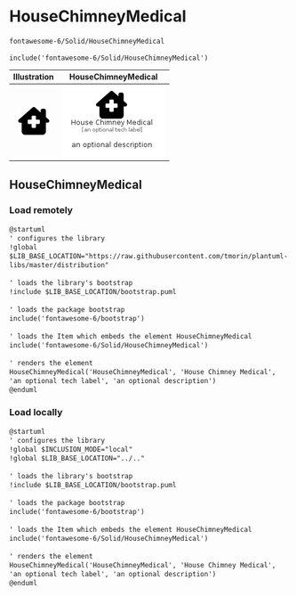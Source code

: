 # HouseChimneyMedical


```text
fontawesome-6/Solid/HouseChimneyMedical
```

```text
include('fontawesome-6/Solid/HouseChimneyMedical')
```



| Illustration | HouseChimneyMedical |
| :---: | :---: |
| ![illustration for Illustration](../../fontawesome-6/Solid/HouseChimneyMedical.png) | ![illustration for HouseChimneyMedical](../../fontawesome-6/Solid/HouseChimneyMedical.Local.png) |




## HouseChimneyMedical

### Load remotely
```plantuml
@startuml
' configures the library
!global $LIB_BASE_LOCATION="https://raw.githubusercontent.com/tmorin/plantuml-libs/master/distribution"

' loads the library's bootstrap
!include $LIB_BASE_LOCATION/bootstrap.puml

' loads the package bootstrap
include('fontawesome-6/bootstrap')

' loads the Item which embeds the element HouseChimneyMedical
include('fontawesome-6/Solid/HouseChimneyMedical')

' renders the element
HouseChimneyMedical('HouseChimneyMedical', 'House Chimney Medical', 'an optional tech label', 'an optional description')
@enduml
```

### Load locally
```plantuml
@startuml
' configures the library
!global $INCLUSION_MODE="local"
!global $LIB_BASE_LOCATION="../.."

' loads the library's bootstrap
!include $LIB_BASE_LOCATION/bootstrap.puml

' loads the package bootstrap
include('fontawesome-6/bootstrap')

' loads the Item which embeds the element HouseChimneyMedical
include('fontawesome-6/Solid/HouseChimneyMedical')

' renders the element
HouseChimneyMedical('HouseChimneyMedical', 'House Chimney Medical', 'an optional tech label', 'an optional description')
@enduml
```

